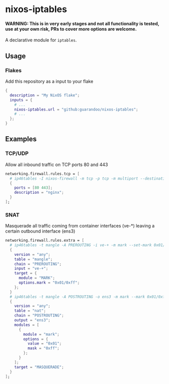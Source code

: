 # nixos-iptables

#### WARNING: This is in very early stages and not all functionality is tested, use at your own risk, PRs to cover more options are welcome.

A declarative module for `iptables`.

## Usage

### Flakes

Add this repository as a input to your flake

```nix
{
  description = "My NixOS flake";
  inputs = {
    # ...
    nixos-iptables.url = "github:guarandoo/nixos-iptables";
    # ...
  };
}
```

## Examples

### TCP/UDP

Allow all inbound traffic on TCP ports 80 and 443

```nix
networking.firewall.rules.tcp = [
  # ip46tables -I nixos-firewall -m tcp -p tcp -m multiport --destination-ports 80,443 -j nixos-fw-accept -m --comment 'nginx'
  {
    ports = [80 443];
    description = "nginx";
  }
];
```

### SNAT

Masquerade all traffic coming from container interfaces (ve-*) leaving a certain outbound interface (ens3)

```nix
networking.firewall.rules.extra = [
  # ip46tables -t mangle -A PREROUTING -i ve-+ -m mark --set-mark 0x01/0xff
  {
    version = "any";
    table = "mangle";
    chain = "PREROUTING";
    input = "ve-+";
    target = {
      module = "MARK";
      options.mark = "0x01/0xff";
    };
  }
  # ip46tables -t mangle -A POSTROUTING -o ens3 -m mark --mark 0x01/0xff
  {
    version = "any";
    table = "nat";
    chain = "POSTROUTING";
    output = "ens3";
    modules = [
      {
        module = "mark";
        options = {
          value = "0x01";
          mask = "0xff";
        };
      }
    ];
    target = "MASQUERADE";
  }
];
```